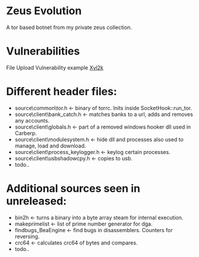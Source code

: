 Zeus Evolution
==============
A tor based botnet from my private zeus collection.

Vulnerabilities
==============
File Upload Vulnerability example [Xyl2k](https://www.youtube.com/watch?v=KeGaXXfISY0)

Different header files:
==============
+ source\common\tor.h <- binary of torrc. Inits inside SocketHook::run_tor.
+ source\client\bank_catch.h <- matches banks to a url, adds and removes any accounts.
+ source\client\globals.h <- part of a removed windows hooker dll used in Carberp.
+ source\client\modulesystem.h <- hide dll and processes also used to manage, load and download.
+ source\client\process_keylogger.h <- keylog certain processes.
+ source\client\usbshadowcpy.h <- copies to usb.
+ todo..

Additional sources seen in unreleased:
==============
+ bin2h <- turns a binary into a byte array steam for internal execution.
+ makeprimelist <- list of prime number generator for dga.
+ findbugs_BeaEngine <- find bugs in disassemblers. Counters for reversing.
+ crc64 <- calculates crc64 of bytes and compares.
+ todo..
